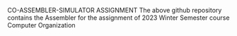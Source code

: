 CO-ASSEMBLER-SIMULATOR ASSIGNMENT
The above github repository contains the Assembler for the assignment of 2023 Winter Semester course Computer Organization


